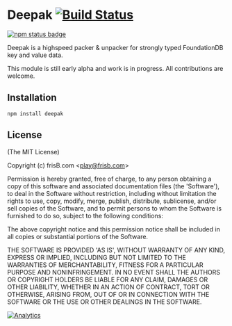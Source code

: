 # Deepak [![Build Status](https://travis-ci.org/frisb/deepak.png)](http://travis-ci.org/frisb/deepak)

[![npm status badge](https://nodei.co/npm/deepak.png?stars=true&downloads=true)](https://nodei.co/npm/deepak/)

Deepak is a highspeed packer & unpacker for strongly typed FoundationDB key and value data.

This module is still early alpha and work is in progress. All contributions are welcome.

## Installation
```
npm install deepak
```

## License

(The MIT License)

Copyright (c) frisB.com &lt;play@frisb.com&gt;

Permission is hereby granted, free of charge, to any person obtaining
a copy of this software and associated documentation files (the
'Software'), to deal in the Software without restriction, including
without limitation the rights to use, copy, modify, merge, publish,
distribute, sublicense, and/or sell copies of the Software, and to
permit persons to whom the Software is furnished to do so, subject to
the following conditions:

The above copyright notice and this permission notice shall be
included in all copies or substantial portions of the Software.

THE SOFTWARE IS PROVIDED 'AS IS', WITHOUT WARRANTY OF ANY KIND,
EXPRESS OR IMPLIED, INCLUDING BUT NOT LIMITED TO THE WARRANTIES OF
MERCHANTABILITY, FITNESS FOR A PARTICULAR PURPOSE AND NONINFRINGEMENT.
IN NO EVENT SHALL THE AUTHORS OR COPYRIGHT HOLDERS BE LIABLE FOR ANY
CLAIM, DAMAGES OR OTHER LIABILITY, WHETHER IN AN ACTION OF CONTRACT,
TORT OR OTHERWISE, ARISING FROM, OUT OF OR IN CONNECTION WITH THE
SOFTWARE OR THE USE OR OTHER DEALINGS IN THE SOFTWARE.

[![Analytics](https://ga-beacon.appspot.com/UA-40562957-9/deepak/readme)](https://github.com/igrigorik/ga-beacon)

